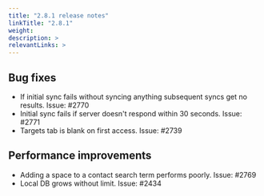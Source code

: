 ```yaml
---
title: "2.8.1 release notes"
linkTitle: "2.8.1"
weight: 
description: >
relevantLinks: >
---
```


## Bug fixes

- If initial sync fails without syncing anything subsequent syncs get no results. Issue: #2770
- Initial sync fails if server doesn't respond within 30 seconds. Issue: #2771
- Targets tab is blank on first access. Issue: #2739

## Performance improvements

- Adding a space to a contact search term performs poorly. Issue: #2769
- Local DB grows without limit. Issue: #2434
